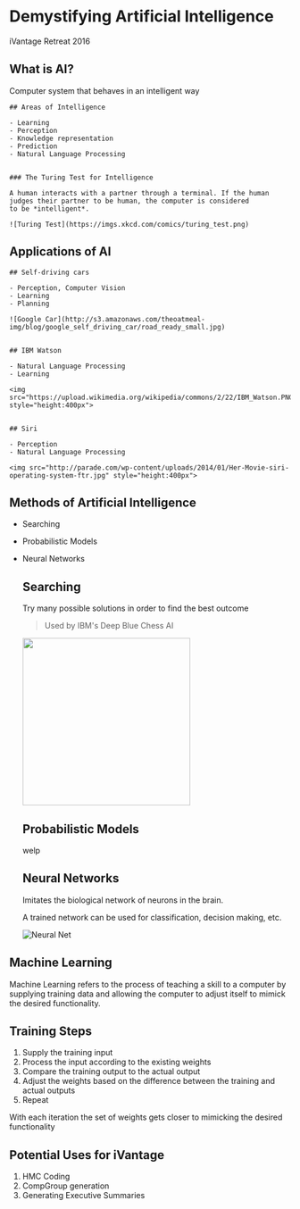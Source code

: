 # Demystifying Artificial Intelligence

iVantage Retreat 2016


## What is AI?

Computer system that behaves in an intelligent way


	## Areas of Intelligence

	- Learning
	- Perception
	- Knowledge representation
	- Prediction
	- Natural Language Processing


	### The Turing Test for Intelligence

	A human interacts with a partner through a terminal. If the human
	judges their partner to be human, the computer is considered
	to be *intelligent*.

	![Turing Test](https://imgs.xkcd.com/comics/turing_test.png)


## Applications of AI


	## Self-driving cars

	- Perception, Computer Vision
	- Learning
	- Planning

	![Google Car](http://s3.amazonaws.com/theoatmeal-img/blog/google_self_driving_car/road_ready_small.jpg)


	## IBM Watson

	- Natural Language Processing
	- Learning

	<img src="https://upload.wikimedia.org/wikipedia/commons/2/22/IBM_Watson.PNG" style="height:400px">


	## Siri

	- Perception
	- Natural Language Processing

	<img src="http://parade.com/wp-content/uploads/2014/01/Her-Movie-siri-operating-system-ftr.jpg" style="height:400px">


## Methods of Artificial Intelligence

- Searching
- Probabilistic Models
- Neural Networks


	## Searching

	Try many possible solutions in order to find the best outcome

	> Used by IBM's Deep Blue Chess AI

	<img src="http://www.ics.uci.edu/~pazzani/chess.gif" style="height:300px">


	## Probabilistic Models

	welp


	## Neural Networks

	Imitates the biological network of neurons in the brain.

	A trained network can be used for classification, decision making, etc.

	![Neural Net](http://cs231n.github.io/assets/nn1/neural_net.jpeg)


##  Machine Learning

Machine Learning refers to the process of teaching a skill to a computer by supplying training data and allowing the computer to adjust itself to mimick the desired functionality.


## Training Steps

1. Supply the training input
2. Process the input according to the existing weights
3. Compare the training output to the actual output
4. Adjust the weights based on the difference between the training and actual outputs
5. Repeat

With each iteration the set of weights gets closer to mimicking the desired functionality


## Potential Uses for iVantage

1. HMC Coding
2. CompGroup generation
3. Generating Executive Summaries
